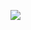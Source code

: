 ![](https://raw.githubusercontent.com/yaim0425/zzzYAIM0425-0700-icon-in-filled-barrels/main/Doc/base/Screenshot%20(1).png)  
